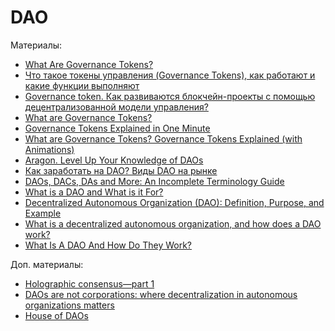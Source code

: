 # DAO

Материалы:

* [What Are Governance Tokens?](https://academy.binance.com/en/articles/what-are-governance-tokens)
* [Что такое токены управления (Governance Tokens), как работают и какие функции выполняют](https://bit.news/glavnie-novosti/chto-takoe-tokeny-upravleniya-governance-tokens-kak-rabotayut-i-kakie-funktsii-vypolnyayut)
* [Governance token. Как развиваются блокчейн-проекты с помощью децентрализованной модели управления?](https://golden-island.net/governance-token/)
* [What are Governance Tokens?](https://www.youtube.com/watch?v=8Sh8EOyWga8)
* [Governance Tokens Explained in One Minute](https://www.youtube.com/watch?v=XlmyoWSVl9s)
* [What are Governance Tokens? Governance Tokens Explained (with Animations)](https://www.youtube.com/watch?v=rIgpEaLLINI&t=163s)
* [Aragon. Level Up Your Knowledge of DAOs](https://aragon.org/dao)
* [Как заработать на DAO? Виды DAO на рынке](https://www.youtube.com/watch?v=pMCkB4Qlcl8)
* [DAOs, DACs, DAs and More: An Incomplete Terminology Guide](https://blog.ethereum.org/2014/05/06/daos-dacs-das-and-more-an-incomplete-terminology-guide)
* [What is a DAO and What is it For?](https://daohaus.substack.com/p/-what-is-a-dao-and-what-is-it-for)
* [Decentralized Autonomous Organization (DAO): Definition, Purpose, and Example](https://www.investopedia.com/tech/what-dao/)
* [What is a decentralized autonomous organization, and how does a DAO work?](https://cointelegraph.com/daos-for-beginners/what-is-a-dao)
* [What Is A DAO And How Do They Work?](https://consensys.net/blog/blockchain-explained/what-is-a-dao-and-how-do-they-work/)

Доп. материалы:
* [Holographic consensus—part 1](https://medium.com/daostack/holographic-consensus-part-1-116a73ba1e1c)
* [DAOs are not corporations: where decentralization in autonomous organizations matters](https://vitalik.ca/general/2022/09/20/daos.html)
* [House of DAOs](https://wiki.metagame.wtf/great-houses/house-of-daos)

